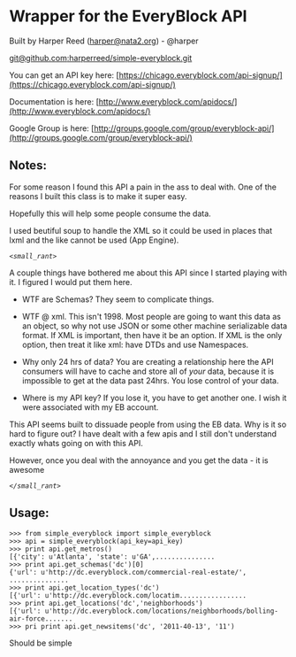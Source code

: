 Wrapper for the EveryBlock API
===============================

Built by Harper Reed (harper@nata2.org) - @harper

[git@github.com:harperreed/simple-everyblock.git](https://github.com/harperreed/simple-everyblock)

You can get an API key here: [https://chicago.everyblock.com/api-signup/](https://chicago.everyblock.com/api-signup/)

Documentation is here: [http://www.everyblock.com/apidocs/](http://www.everyblock.com/apidocs/)

Google Group is here: [http://groups.google.com/group/everyblock-api/](http://groups.google.com/group/everyblock-api/)

Notes:
-----

For some reason I found this API a pain in the ass to deal with. One of the reasons I built this class is to make it super easy. 

Hopefully this will help some people consume the data.

I used beutiful soup to handle the XML so it could be used in places that lxml and the like cannot be used (App Engine).

*`<small_rant>`*

A couple things have bothered me about this API since I started playing with it. I figured I would put them here. 

 * WTF are Schemas? They seem to complicate things.

 * WTF @ xml. This isn't 1998. Most people are going to want this data as an object, so why not use JSON or some other machine serializable data format. If XML is important, then have it be an option. If XML is the only option, then treat it like xml: have DTDs and use Namespaces. 

 * Why only 24 hrs of data? You are creating a relationship here the API consumers will have to cache and store all of *your* data, because it is impossible to get at the data past 24hrs. You lose control of your data.

 * Where is my API key? If you lose it, you have to get another one. I wish it were associated with my EB account. 

This API seems built to dissuade people from using the EB data. Why is it so hard to figure out? I have dealt with a few apis and I still don't understand exactly whats going on with this API.

However, once you deal with the annoyance and you get the data - it is awesome

*`</small_rant>`*

Usage:
------

    >>> from simple_everyblock import simple_everyblock  
    >>> api = simple_everyblock(api_key=api_key)  
    >>> print api.get_metros()  
    [{'city': u'Atlanta', 'state': u'GA',...............  
    >>> print api.get_schemas('dc')[0]  
    {'url': u'http://dc.everyblock.com/commercial-real-estate/', ...............  
    >>> print api.get_location_types('dc')  
    [{'url': u'http://dc.everyblock.com/locatim.................  
    >>> print api.get_locations('dc','neighborhoods')  
    [{'url': u'http://dc.everyblock.com/locations/neighborhoods/bolling-air-force.......  
    >>> pri print api.get_newsitems('dc', '2011-40-13', '11')  

Should be simple

